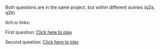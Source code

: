 Both questions are in the same project, but within different scenes (q2a, q2b)

Itch.io links:

First question:
[Click here to play](https://gamedevcourseorelandmaor.itch.io/week3question2a)

Second question:
[Click here to play](https://gamedevcourseorelandmaor.itch.io/week3question2b)
